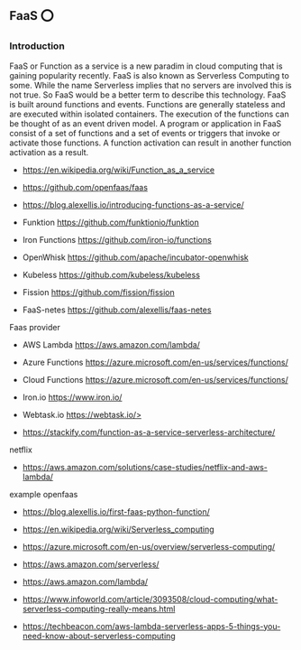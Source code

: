 ## FaaS :o:

### Introduction
FaaS or Function as a service is a new paradim in cloud computing that is gaining popularity recently. FaaS is also
known as Serverless Computing to some. While the name Serverless implies that no servers are involved this is not true. 
So FaaS would be a better term to describe this technology. FaaS is built around functions and events. Functions are
generally stateless and are executed within isolated containers. The execution of the functions can be thought of as an 
event driven model. A program or application in FaaS consist of a set of functions and a set of events or triggers that 
invoke or activate those functions. A function activation can result in another function activation as a result.  

* <https://en.wikipedia.org/wiki/Function_as_a_service>
* <https://github.com/openfaas/faas>
* <https://blog.alexellis.io/introducing-functions-as-a-service/>

* Funktion  <https://github.com/funktionio/funktion>
* Iron Functions <https://github.com/iron-io/functions>
* OpenWhisk <https://github.com/apache/incubator-openwhisk>
* Kubeless <https://github.com/kubeless/kubeless>
* Fission <https://github.com/fission/fission>
* FaaS-netes <https://github.com/alexellis/faas-netes>

Faas provider

* AWS Lambda <https://aws.amazon.com/lambda/>
* Azure Functions <https://azure.microsoft.com/en-us/services/functions/>
* Cloud Functions <https://azure.microsoft.com/en-us/services/functions/>
* Iron.io <https://www.iron.io/>
* Webtask.io https://webtask.io/>



* <https://stackify.com/function-as-a-service-serverless-architecture/>

netflix

* <https://aws.amazon.com/solutions/case-studies/netflix-and-aws-lambda/>


example openfaas
* <https://blog.alexellis.io/first-faas-python-function/>

* <https://en.wikipedia.org/wiki/Serverless_computing>


* <https://azure.microsoft.com/en-us/overview/serverless-computing/>
* <https://aws.amazon.com/serverless/>
* <https://aws.amazon.com/lambda/>
* <https://www.infoworld.com/article/3093508/cloud-computing/what-serverless-computing-really-means.html>

* <https://techbeacon.com/aws-lambda-serverless-apps-5-things-you-need-know-about-serverless-computing>



